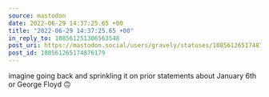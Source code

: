 ```yaml
---
source: mastodon
date: 2022-06-29 14:37:25.65 +00
title: "2022-06-29 14:37:25.65 +00"
in_reply_to: 108561251306563548
post_uri: https://mastodon.social/users/gravely/statuses/108561265174876179
post_id: 108561265174876179
---
```

imagine going back and sprinkling it on prior statements about January 6th or George Floyd 🙃


